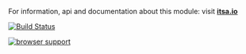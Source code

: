 For information, api and documentation about this module: visit <b><a href="http://itsa.io">itsa.io</a></b>

[![Build Status](https://travis-ci.org/itsa/panel.svg?branch=master)](https://travis-ci.org/itsa/panel)

[![browser support](https://ci.testling.com/itsa/panel.png)](https://ci.testling.com/itsa/panel)